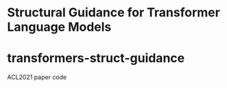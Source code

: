 # Structural Guidance for Transformer Language Models
# transformers-struct-guidance
ACL2021 paper code
